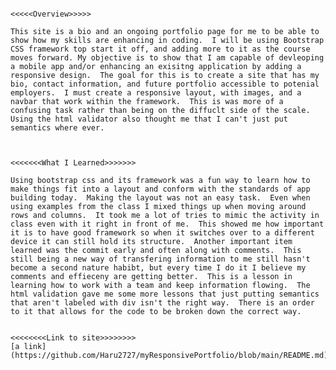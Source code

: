                                                                      <<<<<Overview>>>>>

    This site is a bio and an ongoing portfolio page for me to be able to show how my skills are enhancing in coding.  I will be using Bootstrap CSS framework top start it off, and adding more to it as the course moves forward. My objective is to show that I am capable of devleoping a mobile app and/or enhancing an exisitng application by adding a responsive design.  The goal for this is to create a site that has my bio, contact information, and future portfolio accessible to potenial employers.  I must create a responsive layout, with images, and a navbar that work within the framework.  This is was more of a confusing task rather than being on the diffuclt side of the scale.  Using the html validator also thought me that I can't just put semantics where ever.


                                                                 <<<<<<<What I Learned>>>>>>>

    Using bootstrap css and its framework was a fun way to learn how to make things fit into a layout and conform with the standards of app building today.  Making the layout was not an easy task.  Even when using examples from the class I mixed things up when moving around rows and columns.  It took me a lot of tries to mimic the activity in class even with it right in front of me.  This showed me how important it is to have good framework so when it switches over to a different device it can still hold its structure.  Another important item learned was the commit early and often along with comments.  This still being a new way of transfering information to me still hasn't become a second nature habibt, but every time I do it I believe my comments and effieceny are getting better.  This is a lesson in learning how to work with a team and keep information flowing.  The html validation gave me some more lessons that just putting semantics that aren't labeled with div isn't the right way.  There is an order to it that allows for the code to be broken down the correct way.  

                                                                    <<<<<<<<Link to site>>>>>>>>
    [a link](https://github.com/Haru2727/myResponsivePortfolio/blob/main/README.md)








